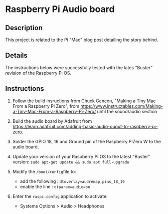 # Raspberry Pi Audio board

## Description

This project is related to the Pi "Mac" blog post detailing the story behind.

## Details

The instructions below were successfully tested with the lates "Buster" revision of the Raspberry Pi OS.

## Instructions

1. Follow the build insructions from Chuck Gencon, "Making a Tiny Mac From a Raspberry Pi Zero", from <https://www.instructables.com/Making-a-Tiny-Mac-From-a-Raspberry-Pi-Zero/> until the sound/audio section
1. Build the audio board by Adafruit from <https://learn.adafruit.com/adding-basic-audio-ouput-to-raspberry-pi-zero>.
1. Solder the GPIO 18, 19 and Ground pin of the Raspberry PiZero W to the audio board.
1. Update your version of your Raspberry Pi OS to the latest "Buster" version:
`sudo apt-get update && sudo apt full-upgrade`
1. Modify the `/boot/config`file to:

    - add the following : `dtoverlay=audremap,pins_18_19`
    - enable the line : `dtparam=audio=on`
1. Enter the `raspi-config` application to activate:

    - Systems Options > Audio > Headphones
